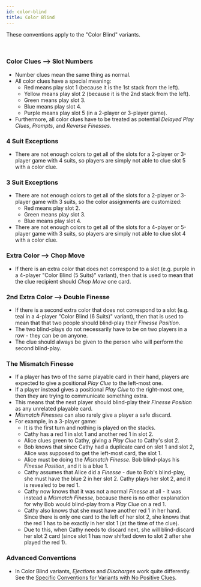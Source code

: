 ```yaml
---
id: color-blind
title: Color Blind
---
```


These conventions apply to the "Color Blind" variants.

<br />

### Color Clues --> Slot Numbers

- Number clues mean the same thing as normal.
- All color clues have a special meaning:
  - Red means play slot 1 (because it is the 1st stack from the left).
  - Yellow means play slot 2 (because it is the 2nd stack from the left).
  - Green means play slot 3.
  - Blue means play slot 4.
  - Purple means play slot 5 (in a 2-player or 3-player game).
- Furthermore, all color clues have to be treated as potential _Delayed Play Clues_, _Prompts_, and _Reverse Finesses_.

### 4 Suit Exceptions

- There are not enough colors to get all of the slots for a 2-player or 3-player game with 4 suits, so players are simply not able to clue slot 5 with a color clue.

### 3 Suit Exceptions

- There are not enough colors to get all of the slots for a 2-player or 3-player game with 3 suits, so the color assignments are customized:
  - Red means play slot 2.
  - Green means play slot 3.
  - Blue means play slot 4.
- There are not enough colors to get all of the slots for a 4-player or 5-player game with 3 suits, so players are simply not able to clue slot 4 with a color clue.

### Extra Color --> Chop Move

- If there is an extra color that does not correspond to a slot (e.g. purple in a 4-player "Color Blind (5 Suits)" variant), then that is used to mean that the clue recipient should _Chop Move_ one card.

### 2nd Extra Color --> Double Finesse

- If there is a second extra color that does not correspond to a slot (e.g. teal in a 4-player "Color Blind (6 Suits)" variant), then that is used to mean that that two people should blind-play their _Finesse Position_.
- The two blind-plays do not necessarily have to be on two players in a row - they can be on anyone.
- The clue should always be given to the person who will perform the second blind-play.

### The Mismatch Finesse

- If a player has two of the same playable card in their hand, players are expected to give a positional _Play Clue_ to the left-most one.
- If a player instead gives a positional _Play Clue_ to the right-most one, then they are trying to communicate something extra.
- This means that the next player should blind-play their _Finesse Position_ as any unrelated playable card.
- _Mismatch Finesses_ can also rarely give a player a safe discard.
- For example, in a 3-player game:
  - It is the first turn and nothing is played on the stacks.
  - Cathy has a red 1 in slot 1 and another red 1 in slot 2.
  - Alice clues green to Cathy, giving a _Play Clue_ to Cathy's slot 2.
  - Bob knows that since Cathy had a duplicate card on slot 1 and slot 2, Alice was supposed to get the left-most card, the slot 1.
  - Alice must be doing the _Mismatch Finesse_. Bob blind-plays his _Finesse Position_, and it is a blue 1.
  - Cathy assumes that Alice did a _Finesse_ - due to Bob's blind-play, she must have the blue 2 in her slot 2. Cathy plays her slot 2, and it is revealed to be red 1.
  - Cathy now knows that it was not a normal _Finesse_ at all - it was instead a _Mismatch Finesse_, because there is no other explanation for why Bob would blind-play from a _Play Clue_ on a red 1.
  - Cathy also knows that she must have another red 1 in her hand. Since there is only one card to the left of her slot 2, she knows that the red 1 has to be exactly in her slot 1 (at the time of the clue).
  - Due to this, when Cathy needs to discard next, she will blind-discard her slot 2 card (since slot 1 has now shifted down to slot 2 after she played the red 1).

### Advanced Conventions

- In Color Blind variants, _Ejections_ and _Discharges_ work quite differently. See the [Specific Conventions for Variants with No Positive Clues](no-positive-clues.md).
